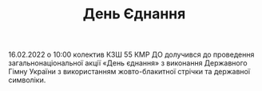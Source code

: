 ﻿---
title: День Єднання
---

16.02.2022 о 10:00 колектив КЗШ 55 КМР ДО долучився до проведення загальнонаціональної акції «День єднання» з виконання Державного Гімну України з використанням жовто-блакитної стрічки та державної символіки.

<youtube id="4w78WVjWDBU" />

<slideshow />
